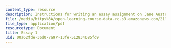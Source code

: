 ```yaml
---
content_type: resource
description: Instructions for writing an essay assignment on Jane Austen.
file: /media/https%3A/open-learning-course-data-rc.s3.amazonaws.com/21l-003-2-reading-fiction-fall-2006/00a62fde36d07a9713fe512834685fd9_essay1.pdf
file_type: application/pdf
resourcetype: Document
title: Essay 1
uid: 00a62fde-36d0-7a97-13fe-512834685fd9
---
```

